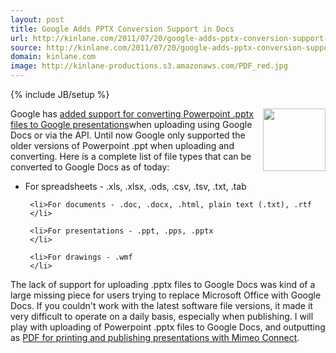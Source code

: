 ```yaml
---
layout: post
title: Google Adds PPTX Conversion Support in Docs
url: http://kinlane.com/2011/07/20/google-adds-pptx-conversion-support-in-docs/
source: http://kinlane.com/2011/07/20/google-adds-pptx-conversion-support-in-docs/
domain: kinlane.com
image: http://kinlane-productions.s3.amazonaws.com/PDF_red.jpg
---
```

{% include JB/setup %}<p>
     <img src="http://kinlane-productions.s3.amazonaws.com/PDF_red.jpg"
        alt=""
        width="100"
        align="right" /> Google has <a title="added support for converting Powerpoint .pptx files to Google presentations"
        href="https://docs.google.com/support/bin/answer.py?answer=186466">added support for converting Powerpoint .pptx files to Google presentations</a>when uploading using Google Docs or via the API. Until now Google only supported the older versions of Powerpoint .ppt when uploading and converting. Here is a complete list of file types that can be converted to Google Docs as of today:
</p>

<ul class="blue">
     <li>For spreadsheets - .xls, .xlsx, .ods, .csv, .tsv, .txt, .tab
     </li>

     <li>For documents - .doc, .docx, .html, plain text (.txt), .rtf
     </li>

     <li>For presentations - .ppt, .pps, .pptx
     </li>

     <li>For drawings - .wmf
     </li>
</ul>

<p>
     The lack of support for uploading .pptx files to Google Docs was kind of a large missing piece for users trying to replace Microsoft Office with Google Docs. If you couldn't work with the latest software file versions, it made it very difficult to operate on a daily basis, especially when publishing. I will play with uploading of Powerpoint .pptx files to Google Docs, and outputting as <a title="PDF for printing and publishing presentations with Mimeo Connect"
        href="../../index.php">PDF for printing and publishing presentations with Mimeo Connect</a>.
</p>